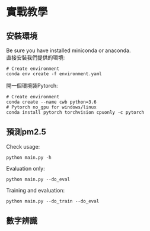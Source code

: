 # 實戰教學
## 安裝環境
Be sure you have installed miniconda or anaconda.<br>
直接安裝我們提供的環境:
```
# Create environment
conda env create -f environment.yaml
```
開一個環境裝Pytorch:
```
# Create environment
conda create --name cwb python=3.6
# Pytorch no_gpu for windows/linux
conda install pytorch torchvision cpuonly -c pytorch
```
## 預測pm2.5
Check usage:
```
python main.py -h
```
Evaluation only:
```
python main.py --do_eval
```
Training and evaluation:
```
python main.py --do_train --do_eval
```
## 數字辨識